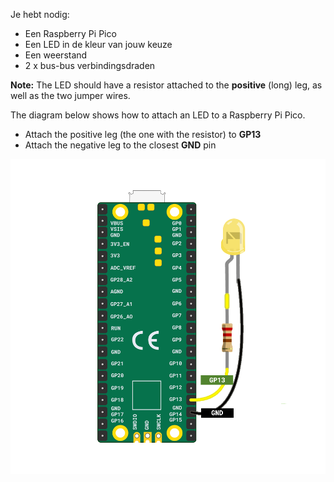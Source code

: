 Je hebt nodig:

+ Een Raspberry Pi Pico
+ Een LED in de kleur van jouw keuze
+ Een weerstand
+ 2 x bus-bus verbindingsdraden

**Note:** The LED should have a resistor attached to the **positive** (long) leg, as well as the two jumper wires.

The diagram below shows how to attach an LED to a Raspberry Pi Pico.

+ Attach the positive leg (the one with the resistor) to **GP13**
+ Attach the negative leg to the closest **GND** pin

![A wiring diagram for a Raspberry Pi Pico and an LED.](images/pico_led_13_bb.png)